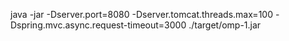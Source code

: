 java -jar -Dserver.port=8080 -Dserver.tomcat.threads.max=100 -Dspring.mvc.async.request-timeout=3000 ./target/omp-1.jar
